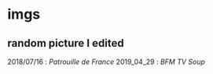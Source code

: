 # imgs
random picture I edited
--------------


2018/07/16 : _Patrouille de France_
2019_04_29 : _BFM TV Soup_
